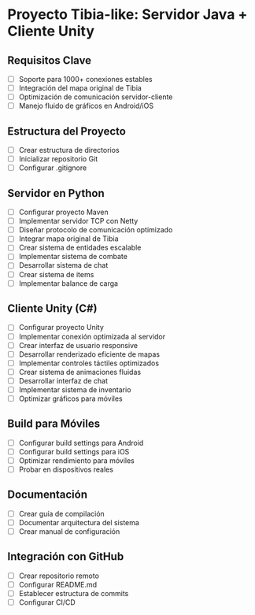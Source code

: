 # Proyecto Tibia-like: Servidor Java + Cliente Unity

## Requisitos Clave
- [ ] Soporte para 1000+ conexiones estables
- [ ] Integración del mapa original de Tibia
- [ ] Optimización de comunicación servidor-cliente
- [ ] Manejo fluido de gráficos en Android/iOS

## Estructura del Proyecto
- [ ] Crear estructura de directorios
- [ ] Inicializar repositorio Git
- [ ] Configurar .gitignore

## Servidor en Python
- [ ] Configurar proyecto Maven
- [ ] Implementar servidor TCP con Netty
- [ ] Diseñar protocolo de comunicación optimizado
- [ ] Integrar mapa original de Tibia
- [ ] Crear sistema de entidades escalable
- [ ] Implementar sistema de combate
- [ ] Desarrollar sistema de chat
- [ ] Crear sistema de items
- [ ] Implementar balance de carga

## Cliente Unity (C#)
- [ ] Configurar proyecto Unity
- [ ] Implementar conexión optimizada al servidor
- [ ] Crear interfaz de usuario responsive
- [ ] Desarrollar renderizado eficiente de mapas
- [ ] Implementar controles táctiles optimizados
- [ ] Crear sistema de animaciones fluidas
- [ ] Desarrollar interfaz de chat
- [ ] Implementar sistema de inventario
- [ ] Optimizar gráficos para móviles

## Build para Móviles
- [ ] Configurar build settings para Android
- [ ] Configurar build settings para iOS
- [ ] Optimizar rendimiento para móviles
- [ ] Probar en dispositivos reales

## Documentación
- [ ] Crear guía de compilación
- [ ] Documentar arquitectura del sistema
- [ ] Crear manual de configuración

## Integración con GitHub
- [ ] Crear repositorio remoto
- [ ] Configurar README.md
- [ ] Establecer estructura de commits
- [ ] Configurar CI/CD